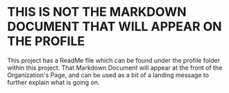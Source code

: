 # THIS IS NOT THE MARKDOWN DOCUMENT THAT WILL APPEAR ON THE PROFILE

This project has a ReadMe file which can be found under the profile folder within this project. That Markdown Document will appear at the front of the Organization's Page, and can be used as a bit of a landing message to further explain what is going on.